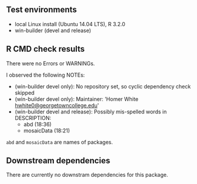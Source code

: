 ## Test environments

* local Linux install (Ubuntu 14.04 LTS), R 3.2.0
* win-builder (devel and release)

## R CMD check results

There were no Errors or WARNINGs.

I observed the following NOTEs:

* (win-builder devel only):  No repository set, so cyclic dependency check skipped
* (win-builder devel only):  Maintainer: 'Homer White hwhite0@georgetowncollege.edu'
* (win-builder devel and release):  Possibly mis-spelled words in DESCRIPTION:
    * abd (18:36)
    * mosaicData (18:21)
    
`abd` and `mosaicData` are names of packages.

## Downstream dependencies

There are currently no downstram dependencies for this package.
